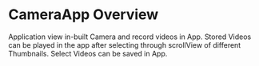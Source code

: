 
# CameraApp Overview
Application view in-built Camera and record videos in App. 
Stored Videos can be played in the app after selecting through scrollView of different Thumbnails.
Select Videos can be saved in App.

